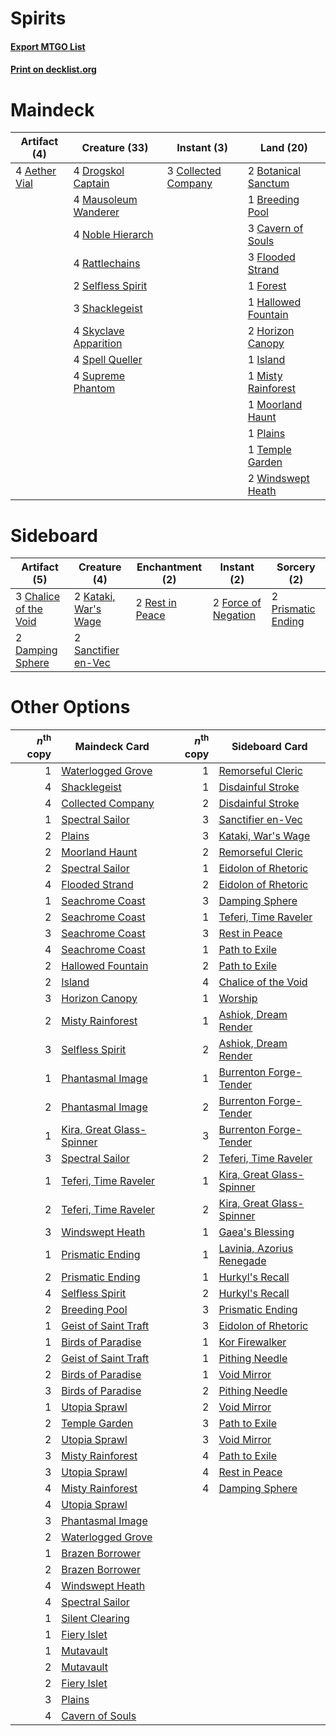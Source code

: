 # Spirits

#### [Export MTGO List](../collection/Spirits/Spirits.txt)
#### [Print on decklist.org](http://decklist.org/?deckmain=4%09Aether%20Vial%0A2%09Botanical%20Sanctum%0A1%09Breeding%20Pool%0A3%09Cavern%20of%20Souls%0A3%09Collected%20Company%0A4%09Drogskol%20Captain%0A3%09Flooded%20Strand%0A1%09Forest%0A1%09Hallowed%20Fountain%0A2%09Horizon%20Canopy%0A1%09Island%0A4%09Mausoleum%20Wanderer%0A1%09Misty%20Rainforest%0A1%09Moorland%20Haunt%0A4%09Noble%20Hierarch%0A1%09Plains%0A4%09Rattlechains%0A2%09Selfless%20Spirit%0A3%09Shacklegeist%0A4%09Skyclave%20Apparition%0A4%09Spell%20Queller%0A4%09Supreme%20Phantom%0A1%09Temple%20Garden%0A2%09Windswept%20Heath&deckside=3%09Chalice%20of%20the%20Void%0A2%09Damping%20Sphere%0A2%09Force%20of%20Negation%0A2%09Kataki,%20War's%20Wage%0A2%09Prismatic%20Ending%0A2%09Rest%20in%20Peace%0A2%09Sanctifier%20en-Vec)
# Maindeck

|                                     Artifact (4)                                      |                                         Creature (33)                                          |                                         Instant (3)                                          |                                          Land (20)                                           |
|---------------------------------------------------------------------------------------|------------------------------------------------------------------------------------------------|----------------------------------------------------------------------------------------------|----------------------------------------------------------------------------------------------|
|4 [Aether Vial](http://gatherer.wizards.com/Pages/Card/Details.aspx?multiverseid=48146)|4 [Drogskol Captain](http://gatherer.wizards.com/Pages/Card/Details.aspx?multiverseid=244773)   |3 [Collected Company](http://gatherer.wizards.com/Pages/Card/Details.aspx?multiverseid=394519)|2 [Botanical Sanctum](http://gatherer.wizards.com/Pages/Card/Details.aspx?multiverseid=417817)|
|                                                                                       |4 [Mausoleum Wanderer](http://gatherer.wizards.com/Pages/Card/Details.aspx?multiverseid=414364) |                                                                                              |1 [Breeding Pool](http://gatherer.wizards.com/Pages/Card/Details.aspx?multiverseid=97088)     |
|                                                                                       |4 [Noble Hierarch](http://gatherer.wizards.com/Pages/Card/Details.aspx?multiverseid=179434)     |                                                                                              |3 [Cavern of Souls](http://gatherer.wizards.com/Pages/Card/Details.aspx?multiverseid=278058)  |
|                                                                                       |4 [Rattlechains](http://gatherer.wizards.com/Pages/Card/Details.aspx?multiverseid=409824)       |                                                                                              |3 [Flooded Strand](http://gatherer.wizards.com/Pages/Card/Details.aspx?multiverseid=405098)   |
|                                                                                       |2 [Selfless Spirit](http://gatherer.wizards.com/Pages/Card/Details.aspx?multiverseid=414332)    |                                                                                              |1 [Forest](http://gatherer.wizards.com/Pages/Card/Details.aspx?multiverseid=439860)           |
|                                                                                       |3 [Shacklegeist](http://gatherer.wizards.com/Pages/Card/Details.aspx?multiverseid=488252)       |                                                                                              |1 [Hallowed Fountain](http://gatherer.wizards.com/Pages/Card/Details.aspx?multiverseid=97071) |
|                                                                                       |4 [Skyclave Apparition](http://gatherer.wizards.com/Pages/Card/Details.aspx?multiverseid=495603)|                                                                                              |2 [Horizon Canopy](http://gatherer.wizards.com/Pages/Card/Details.aspx?multiverseid=409571)   |
|                                                                                       |4 [Spell Queller](http://gatherer.wizards.com/Pages/Card/Details.aspx?multiverseid=414494)      |                                                                                              |1 [Island](http://gatherer.wizards.com/Pages/Card/Details.aspx?multiverseid=439857)           |
|                                                                                       |4 [Supreme Phantom](http://gatherer.wizards.com/Pages/Card/Details.aspx?multiverseid=447212)    |                                                                                              |1 [Misty Rainforest](http://gatherer.wizards.com/Pages/Card/Details.aspx?multiverseid=405102) |
|                                                                                       |                                                                                                |                                                                                              |1 [Moorland Haunt](http://gatherer.wizards.com/Pages/Card/Details.aspx?multiverseid=233239)   |
|                                                                                       |                                                                                                |                                                                                              |1 [Plains](http://gatherer.wizards.com/Pages/Card/Details.aspx?multiverseid=439856)           |
|                                                                                       |                                                                                                |                                                                                              |1 [Temple Garden](http://gatherer.wizards.com/Pages/Card/Details.aspx?multiverseid=405112)    |
|                                                                                       |                                                                                                |                                                                                              |2 [Windswept Heath](http://gatherer.wizards.com/Pages/Card/Details.aspx?multiverseid=405115)  |


# Sideboard

|                                          Artifact (5)                                          |                                         Creature (4)                                          |                                     Enchantment (2)                                      |                                         Instant (2)                                          |                                         Sorcery (2)                                         |
|------------------------------------------------------------------------------------------------|-----------------------------------------------------------------------------------------------|------------------------------------------------------------------------------------------|----------------------------------------------------------------------------------------------|---------------------------------------------------------------------------------------------|
|3 [Chalice of the Void](http://gatherer.wizards.com/Pages/Card/Details.aspx?multiverseid=442211)|2 [Kataki, War's Wage](http://gatherer.wizards.com/Pages/Card/Details.aspx?multiverseid=382190)|2 [Rest in Peace](http://gatherer.wizards.com/Pages/Card/Details.aspx?multiverseid=442021)|2 [Force of Negation](http://gatherer.wizards.com/Pages/Card/Details.aspx?multiverseid=464001)|2 [Prismatic Ending](http://gatherer.wizards.com/Pages/Card/Details.aspx?multiverseid=522101)|
|2 [Damping Sphere](http://gatherer.wizards.com/Pages/Card/Details.aspx?multiverseid=443101)     |2 [Sanctifier en-Vec](http://gatherer.wizards.com/Pages/Card/Details.aspx?multiverseid=522103) |                                                                                          |                                                                                              |                                                                                             |


# Other Options

|*n*<sup>th</sup> copy|                                           Maindeck Card                                           |*n*<sup>th</sup> copy|                                           Sideboard Card                                           |
|--------------------:|---------------------------------------------------------------------------------------------------|--------------------:|----------------------------------------------------------------------------------------------------|
|                    1|[Waterlogged Grove](http://gatherer.wizards.com/Pages/Card/Details.aspx?multiverseid=464198)       |                    1|[Remorseful Cleric](http://gatherer.wizards.com/Pages/Card/Details.aspx?multiverseid=447169)        |
|                    4|[Shacklegeist](http://gatherer.wizards.com/Pages/Card/Details.aspx?multiverseid=488252)            |                    1|[Disdainful Stroke](http://gatherer.wizards.com/Pages/Card/Details.aspx?multiverseid=420705)        |
|                    4|[Collected Company](http://gatherer.wizards.com/Pages/Card/Details.aspx?multiverseid=394519)       |                    2|[Disdainful Stroke](http://gatherer.wizards.com/Pages/Card/Details.aspx?multiverseid=420705)        |
|                    1|[Spectral Sailor](http://gatherer.wizards.com/Pages/Card/Details.aspx?multiverseid=466830)         |                    3|[Sanctifier en-Vec](http://gatherer.wizards.com/Pages/Card/Details.aspx?multiverseid=522103)        |
|                    2|[Plains](http://gatherer.wizards.com/Pages/Card/Details.aspx?multiverseid=439856)                  |                    3|[Kataki, War's Wage](http://gatherer.wizards.com/Pages/Card/Details.aspx?multiverseid=382190)       |
|                    2|[Moorland Haunt](http://gatherer.wizards.com/Pages/Card/Details.aspx?multiverseid=233239)          |                    2|[Remorseful Cleric](http://gatherer.wizards.com/Pages/Card/Details.aspx?multiverseid=447169)        |
|                    2|[Spectral Sailor](http://gatherer.wizards.com/Pages/Card/Details.aspx?multiverseid=466830)         |                    1|[Eidolon of Rhetoric](http://gatherer.wizards.com/Pages/Card/Details.aspx?multiverseid=380409)      |
|                    4|[Flooded Strand](http://gatherer.wizards.com/Pages/Card/Details.aspx?multiverseid=405098)          |                    2|[Eidolon of Rhetoric](http://gatherer.wizards.com/Pages/Card/Details.aspx?multiverseid=380409)      |
|                    1|[Seachrome Coast](http://gatherer.wizards.com/Pages/Card/Details.aspx?multiverseid=209399)         |                    3|[Damping Sphere](http://gatherer.wizards.com/Pages/Card/Details.aspx?multiverseid=443101)           |
|                    2|[Seachrome Coast](http://gatherer.wizards.com/Pages/Card/Details.aspx?multiverseid=209399)         |                    1|[Teferi, Time Raveler](http://gatherer.wizards.com/Pages/Card/Details.aspx?multiverseid=461148)     |
|                    3|[Seachrome Coast](http://gatherer.wizards.com/Pages/Card/Details.aspx?multiverseid=209399)         |                    3|[Rest in Peace](http://gatherer.wizards.com/Pages/Card/Details.aspx?multiverseid=442021)            |
|                    4|[Seachrome Coast](http://gatherer.wizards.com/Pages/Card/Details.aspx?multiverseid=209399)         |                    1|[Path to Exile](http://gatherer.wizards.com/Pages/Card/Details.aspx?multiverseid=220511)            |
|                    2|[Hallowed Fountain](http://gatherer.wizards.com/Pages/Card/Details.aspx?multiverseid=97071)        |                    2|[Path to Exile](http://gatherer.wizards.com/Pages/Card/Details.aspx?multiverseid=220511)            |
|                    2|[Island](http://gatherer.wizards.com/Pages/Card/Details.aspx?multiverseid=439857)                  |                    4|[Chalice of the Void](http://gatherer.wizards.com/Pages/Card/Details.aspx?multiverseid=442211)      |
|                    3|[Horizon Canopy](http://gatherer.wizards.com/Pages/Card/Details.aspx?multiverseid=409571)          |                    1|[Worship](http://gatherer.wizards.com/Pages/Card/Details.aspx?multiverseid=25553)                   |
|                    2|[Misty Rainforest](http://gatherer.wizards.com/Pages/Card/Details.aspx?multiverseid=405102)        |                    1|[Ashiok, Dream Render](http://gatherer.wizards.com/Pages/Card/Details.aspx?multiverseid=461155)     |
|                    3|[Selfless Spirit](http://gatherer.wizards.com/Pages/Card/Details.aspx?multiverseid=414332)         |                    2|[Ashiok, Dream Render](http://gatherer.wizards.com/Pages/Card/Details.aspx?multiverseid=461155)     |
|                    1|[Phantasmal Image](http://gatherer.wizards.com/Pages/Card/Details.aspx?multiverseid=220099)        |                    1|[Burrenton Forge-Tender](http://gatherer.wizards.com/Pages/Card/Details.aspx?multiverseid=438580)   |
|                    2|[Phantasmal Image](http://gatherer.wizards.com/Pages/Card/Details.aspx?multiverseid=220099)        |                    2|[Burrenton Forge-Tender](http://gatherer.wizards.com/Pages/Card/Details.aspx?multiverseid=438580)   |
|                    1|[Kira, Great Glass-Spinner](http://gatherer.wizards.com/Pages/Card/Details.aspx?multiverseid=74445)|                    3|[Burrenton Forge-Tender](http://gatherer.wizards.com/Pages/Card/Details.aspx?multiverseid=438580)   |
|                    3|[Spectral Sailor](http://gatherer.wizards.com/Pages/Card/Details.aspx?multiverseid=466830)         |                    2|[Teferi, Time Raveler](http://gatherer.wizards.com/Pages/Card/Details.aspx?multiverseid=461148)     |
|                    1|[Teferi, Time Raveler](http://gatherer.wizards.com/Pages/Card/Details.aspx?multiverseid=461148)    |                    1|[Kira, Great Glass-Spinner](http://gatherer.wizards.com/Pages/Card/Details.aspx?multiverseid=74445) |
|                    2|[Teferi, Time Raveler](http://gatherer.wizards.com/Pages/Card/Details.aspx?multiverseid=461148)    |                    2|[Kira, Great Glass-Spinner](http://gatherer.wizards.com/Pages/Card/Details.aspx?multiverseid=74445) |
|                    3|[Windswept Heath](http://gatherer.wizards.com/Pages/Card/Details.aspx?multiverseid=405115)         |                    1|[Gaea's Blessing](http://gatherer.wizards.com/Pages/Card/Details.aspx?multiverseid=417433)          |
|                    1|[Prismatic Ending](http://gatherer.wizards.com/Pages/Card/Details.aspx?multiverseid=522101)        |                    1|[Lavinia, Azorius Renegade](http://gatherer.wizards.com/Pages/Card/Details.aspx?multiverseid=457333)|
|                    2|[Prismatic Ending](http://gatherer.wizards.com/Pages/Card/Details.aspx?multiverseid=522101)        |                    1|[Hurkyl's Recall](http://gatherer.wizards.com/Pages/Card/Details.aspx?multiverseid=135260)          |
|                    4|[Selfless Spirit](http://gatherer.wizards.com/Pages/Card/Details.aspx?multiverseid=414332)         |                    2|[Hurkyl's Recall](http://gatherer.wizards.com/Pages/Card/Details.aspx?multiverseid=135260)          |
|                    2|[Breeding Pool](http://gatherer.wizards.com/Pages/Card/Details.aspx?multiverseid=97088)            |                    3|[Prismatic Ending](http://gatherer.wizards.com/Pages/Card/Details.aspx?multiverseid=522101)         |
|                    1|[Geist of Saint Traft](http://gatherer.wizards.com/Pages/Card/Details.aspx?multiverseid=409577)    |                    3|[Eidolon of Rhetoric](http://gatherer.wizards.com/Pages/Card/Details.aspx?multiverseid=380409)      |
|                    1|[Birds of Paradise](http://gatherer.wizards.com/Pages/Card/Details.aspx?multiverseid=129906)       |                    1|[Kor Firewalker](http://gatherer.wizards.com/Pages/Card/Details.aspx?multiverseid=442010)           |
|                    2|[Geist of Saint Traft](http://gatherer.wizards.com/Pages/Card/Details.aspx?multiverseid=409577)    |                    1|[Pithing Needle](http://gatherer.wizards.com/Pages/Card/Details.aspx?multiverseid=129526)           |
|                    2|[Birds of Paradise](http://gatherer.wizards.com/Pages/Card/Details.aspx?multiverseid=129906)       |                    1|[Void Mirror](http://gatherer.wizards.com/Pages/Card/Details.aspx?multiverseid=522318)              |
|                    3|[Birds of Paradise](http://gatherer.wizards.com/Pages/Card/Details.aspx?multiverseid=129906)       |                    2|[Pithing Needle](http://gatherer.wizards.com/Pages/Card/Details.aspx?multiverseid=129526)           |
|                    1|[Utopia Sprawl](http://gatherer.wizards.com/Pages/Card/Details.aspx?multiverseid=442181)           |                    2|[Void Mirror](http://gatherer.wizards.com/Pages/Card/Details.aspx?multiverseid=522318)              |
|                    2|[Temple Garden](http://gatherer.wizards.com/Pages/Card/Details.aspx?multiverseid=405112)           |                    3|[Path to Exile](http://gatherer.wizards.com/Pages/Card/Details.aspx?multiverseid=220511)            |
|                    2|[Utopia Sprawl](http://gatherer.wizards.com/Pages/Card/Details.aspx?multiverseid=442181)           |                    3|[Void Mirror](http://gatherer.wizards.com/Pages/Card/Details.aspx?multiverseid=522318)              |
|                    3|[Misty Rainforest](http://gatherer.wizards.com/Pages/Card/Details.aspx?multiverseid=405102)        |                    4|[Path to Exile](http://gatherer.wizards.com/Pages/Card/Details.aspx?multiverseid=220511)            |
|                    3|[Utopia Sprawl](http://gatherer.wizards.com/Pages/Card/Details.aspx?multiverseid=442181)           |                    4|[Rest in Peace](http://gatherer.wizards.com/Pages/Card/Details.aspx?multiverseid=442021)            |
|                    4|[Misty Rainforest](http://gatherer.wizards.com/Pages/Card/Details.aspx?multiverseid=405102)        |                    4|[Damping Sphere](http://gatherer.wizards.com/Pages/Card/Details.aspx?multiverseid=443101)           |
|                    4|[Utopia Sprawl](http://gatherer.wizards.com/Pages/Card/Details.aspx?multiverseid=442181)           |                     |                                                                                                    |
|                    3|[Phantasmal Image](http://gatherer.wizards.com/Pages/Card/Details.aspx?multiverseid=220099)        |                     |                                                                                                    |
|                    2|[Waterlogged Grove](http://gatherer.wizards.com/Pages/Card/Details.aspx?multiverseid=464198)       |                     |                                                                                                    |
|                    1|[Brazen Borrower](http://gatherer.wizards.com/Pages/Card/Details.aspx?multiverseid=473001)         |                     |                                                                                                    |
|                    2|[Brazen Borrower](http://gatherer.wizards.com/Pages/Card/Details.aspx?multiverseid=473001)         |                     |                                                                                                    |
|                    4|[Windswept Heath](http://gatherer.wizards.com/Pages/Card/Details.aspx?multiverseid=405115)         |                     |                                                                                                    |
|                    4|[Spectral Sailor](http://gatherer.wizards.com/Pages/Card/Details.aspx?multiverseid=466830)         |                     |                                                                                                    |
|                    1|[Silent Clearing](http://gatherer.wizards.com/Pages/Card/Details.aspx?multiverseid=464195)         |                     |                                                                                                    |
|                    1|[Fiery Islet](http://gatherer.wizards.com/Pages/Card/Details.aspx?multiverseid=464187)             |                     |                                                                                                    |
|                    1|[Mutavault](http://gatherer.wizards.com/Pages/Card/Details.aspx?multiverseid=370733)               |                     |                                                                                                    |
|                    2|[Mutavault](http://gatherer.wizards.com/Pages/Card/Details.aspx?multiverseid=370733)               |                     |                                                                                                    |
|                    2|[Fiery Islet](http://gatherer.wizards.com/Pages/Card/Details.aspx?multiverseid=464187)             |                     |                                                                                                    |
|                    3|[Plains](http://gatherer.wizards.com/Pages/Card/Details.aspx?multiverseid=439856)                  |                     |                                                                                                    |
|                    4|[Cavern of Souls](http://gatherer.wizards.com/Pages/Card/Details.aspx?multiverseid=278058)         |                     |                                                                                                    |

